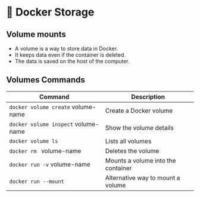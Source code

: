 # 🐳 Docker Storage

## Volume mounts

- A volume is a way to store data in Docker.
- It keeps data even if the container is deleted.
- The data is saved on the host of the computer.

## Volumes Commands

| Command                             | Description                        |
| ----------------------------------- | ---------------------------------- |
| `docker volume create` volume-name  | Create a Docker volume             |
| `docker volume inspect` volume-name | Show the volume details            |
| `docker volume ls`                  | Lists all volumes                  |
| `docker rm ` volume-name            | Deletes the volume                 |
| `docker run -v` volume-name         | Mounts a volume into the container |
| `docker run --mount`                | Alternative way to mount a volume  |
